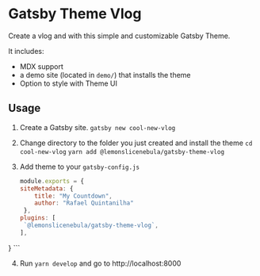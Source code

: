 # Gatsby Theme Vlog

Create a vlog and with this simple and customizable Gatsby Theme.

It includes:
- MDX support
- a demo site (located in `demo/`) that installs the theme
- Option to style with Theme UI

## Usage


1.  Create a Gatsby site.
    ```gatsby new cool-new-vlog```
    
2.  Change directory to the folder you just created and install the theme
    ```cd cool-new-vlog```
    ```yarn add @lemonslicenebula/gatsby-theme-vlog```

3.  Add theme to your ```gatsby-config.js```
    ```js
    module.exports = {
    siteMetadata: {
        title: "My Countdown",
        author: "Rafael Quintanilha"
     },
    plugins: [
     `@lemonslicenebula/gatsby-theme-vlog`,
    ],
   }
    ```

4.  Run ```yarn develop``` and go to http://localhost:8000
    
